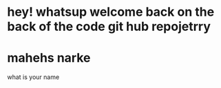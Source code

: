 # hey! whatsup welcome back on the back of the code git hub repojetrry
# mahehs narke 
what is your name
